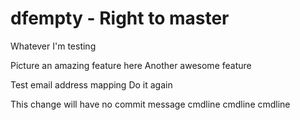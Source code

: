 # dfempty - Right to master

Whatever I'm testing

Picture an amazing feature here
Another awesome feature

Test email address mapping
Do it again

This change will have no commit message
cmdline 
cmdline 
cmdline 
